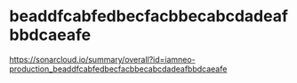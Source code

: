 # beaddfcabfedbecfacbbecabcdadeafbbdcaeafe
https://sonarcloud.io/summary/overall?id=iamneo-production_beaddfcabfedbecfacbbecabcdadeafbbdcaeafe

